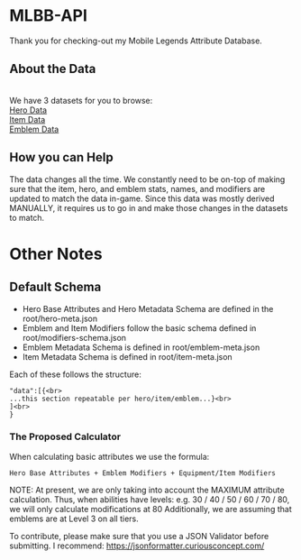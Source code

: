 # MLBB-API
Thank you for checking-out my Mobile Legends Attribute Database.

## About the Data
<br>
We have 3 datasets for you to browse:<br>
<a href="https://github.com/p3hndrx/MLBB-API/blob/main/v1/hero-meta-final.json">Hero Data</a><br>
<a href="https://github.com/p3hndrx/MLBB-API/blob/main/v1/item-meta-final.json">Item Data</a><br>
<a href="https://github.com/p3hndrx/MLBB-API/blob/main/v1/emblem-meta-final.json">Emblem Data</a>

## How you can Help
The data changes all the time. We constantly need to be on-top of making sure that the item, hero, and emblem stats, names, and modifiers are updated to match the data in-game. Since this data was mostly derived MANUALLY, it requires us to go in and make those changes in the datasets to match.

# Other Notes

## Default Schema
- Hero Base Attributes and Hero Metadata Schema are defined in the root/hero-meta.json
- Emblem and Item Modifiers follow the basic schema defined in root/modifiers-schema.json
- Emblem Metadata Schema is defined in root/emblem-meta.json
- Item Metadata Schema is defined in root/item-meta.json

Each of these follows the structure:

    "data":[{<br>
    ...this section repeatable per hero/item/emblem...}<br>
    ]<br>
    }


### The Proposed Calculator
When calculating basic attributes we use the formula:

    Hero Base Attributes + Emblem Modifiers + Equipment/Item Modifiers



NOTE:
At present, we are only taking into account the MAXIMUM attribute calculation.
Thus, when abilities have levels: e.g. 30 / 40 / 50 / 60 / 70 / 80, we will only calculate modifications at 80
Additionally, we are assuming that emblems are at Level 3 on all tiers.

To contribute, please make sure that you use a JSON Validator before submitting.
I recommend:
https://jsonformatter.curiousconcept.com/
